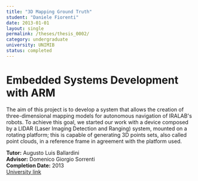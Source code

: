 ```yaml
---
title: "3D Mapping Ground Truth"
student: "Daniele Fiorenti"
date: 2013-01-01
layout: single
permalink: /theses/thesis_0002/
category: undergraduate
university: UNIMIB
status: completed
---
```


# Embedded Systems Development with ARM  
The aim of this project is to develop a system that allows the creation of three-dimensional mapping models for autonomous navigation of IRALAB's robots. To achieve this goal, we started our work with a device composed by a LIDAR (Laser Imaging Detection and Ranging) system, mounted on a rotating platform; this is capable of generating 3D points sets, also called point clouds, in a reference frame in agreement with the platform used.  

**Tutor:** Augusto Luis Ballardini  
**Advisor:** Domenico Giorgio Sorrenti  
**Completion Date:** 2013  
[University link](https://ira.disco.unimib.it/people/ballardini-augusto-luis/)
